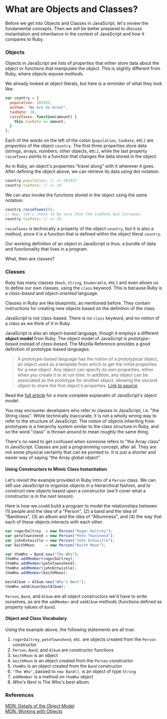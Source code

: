 # What are Objects and Classes?

Before we get into Objects and Classes in JavaScript, let's review the fundamental concepts.  Then we will be better prepared to discuss instantiation and inheritance in the context of JavaScript and how it compares to Ruby.

### Objects

Objects in JavaScript are lists of *properties* that either store data about the object or functions that manipulate the object.  This is slightly different from Ruby, where objects expose *methods*.

We already looked at object literals, but here is a reminder of what they look like:

```javascript
var country = {
  population: 281931,
  anthem: "We Are So Great",
  taxRate: 20,
  raiseTaxes: function(amount) {
    this.taxRate += amount;
  }
};
```

Each of the words on the left of the colon (`population`, `taxRate`, etc.) are *properties* of the object `country`.  The first three properties store data (strings, arrays, numbers, other objects, etc.), while the last property `raiseTaxes` points to a function that changes the data stored in the object.

As in Ruby, an object's properties "travel along" with it wherever it goes.  After defining the object above, we can retrieve its data using dot notation:

```javascript
country.population; // => 281931
country.taxRate; // => 20
```

We can also invoke the functions stored in the object using the same notation:

```javascript
country.raiseTaxes(5);
// Now, let's check to be sure that the taxRate did increase:
country.taxRate; // => 25
```

`raiseTaxes` is technically a property of the object `country`, but it is also a method, since it is a function that is defined within the object literal `country`.

Our working definition of an object in JavaScript is thus: a bundle of data and functionality that lives in a program.

What, then are classes?

### Classes

Ruby has many classes (`Hash`, `String`, `Enumerable`, etc.) and even allows us to define our own classes, using the `class` keyword.  This is because Ruby is a *class-based* and *object-oriented* language.

Classes in Ruby are like blueprints, as mentioned before.  They contain instructions for creating new objects based on the definition of the class.

JavaScript is not class-based.  There is no `class` keyword, and no notion of a class as we think of it in Ruby.

JavaScript is also an object-based language, though it employs a different **object model** from Ruby.  The object model of JavaScript is *prototype-based* instead of *class-based*.  The Mozilla Reference provides a good definition of prototype-based languages:

>A prototype-based language has the notion of a prototypical object, an object used as a template from which to get the initial properties for a new object.   Any object can specify its own properties, either when you create it or at run time.  In addition, any object can be associated as the prototype for another object, allowing the second object to share the first object's properties. [Link to source](https://developer.mozilla.org/en-US/docs/JavaScript/Guide/Details_of_the_Object_Model)

Read the [full article](https://developer.mozilla.org/en-US/docs/JavaScript/Guide/Details_of_the_Object_Model) for a more complete explanatin of JavaScript's object model.

You may encounter developers who refer to classes in JavaScript, i.e. "the String class".  While technically inaccurate, it is not a wholly wrong way to refer to the structure of JavaScript.  The notion of objects inheriting from prototypes is a hierarchy system similar to the class structure in Ruby, and so the word "class" is thrown around to mean roughly the same thing.

There's no need to get confused when someone refers to "the Array class" in JavaScript.  Classes are just a programming concept, after all.  They are not some physical certainty that can be pointed to.  It is just a shorter and easier way of saying "the Array global object".

#### Using Constructors to Mimic Class Instantiation

Let's revisit the example provided in Ruby Intro of a `Person` class.  We can still use JavaScript to organize objects in a hierarchical fashion, and to construct new objects based upon a *constructor* (we'll cover what a constructor is in the next lesson).

Here is how we could build a program to model the relationships between (1) people and the idea of a "Person", (2) a band and the idea of "Bandness", (3) an album and the idea of "Albumness", and (4) the way that each of these objects interacts with each other.

```javascript
var rogerDaltrey  = new Person("Roger Daltrey");
var peteTownshend = new Person("Pete Townshend");
var johnEntwistle = new Person("John Entwistle");
var keithMoon     = new Person("Keith Moon");

var theWho = Band.new("The Who");
theWho.addMember(rogerDaltrey);
theWho.addMember(peteTownshend);
theWho.addMember(johnEntwistle);
theWho.addMember(keithMoon);

bestAlbum = Album.new("Who's Next");
theWho.addAlbum(bestAlbum);
```

`Person`, `Band`, and `Album` are all object constructors we'd have to write ourselves, as are the `addMember` and `addAlbum` methods (functions defined as property values of `Band`).

#### Object and Class Vocabulary

Using the example above, the following statements are all true:

1. `rogerDaltrey`, `peteTownshend`, etc. are objects created from the `Person` constructor
2. `Person`, `Band`, and `Album` are constructor functions
3. `keithMoon` is an object
4. `keithMoon` is an object created from the `Person` constructor
5. `theWho` is an object created from the `Band` constructor
6. `"The Who"`, passed to `new Band()`, is an object of type `String`
7. `addMember` is a method on `theWho` object
8. _Who's Next_ is The Who's best album.

### References

[MDN: Details of the Object Model](https://developer.mozilla.org/en-US/docs/JavaScript/Guide/Details_of_the_Object_Model)<br>
[MDN: Working with Objects](https://developer.mozilla.org/en-US/docs/JavaScript/Guide/Working_with_Objects)
